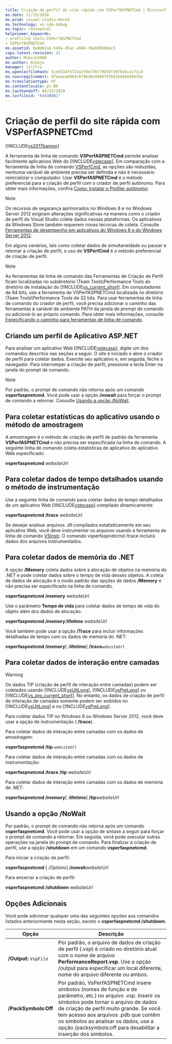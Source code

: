 ```yaml
---
title: Criação de perfil do site rápida com VSPerfASPNETCmd | Microsoft Docs
ms.date: 11/15/2016
ms.prod: visual-studio-dev14
ms.technology: vs-ide-debug
ms.topic: conceptual
helpviewer_keywords:
- proflilng tools,VSPerfASPNETCmd
- VSPerfASPNETCmd
ms.assetid: 9a9d62a6-549a-45ac-a948-76eb98586ac5
caps.latest.revision: 21
author: MikeJo5000
ms.author: mikejo
manager: jillfra
ms.openlocfilehash: 5ce5534f5723a3f0e570779939f207018cac71cd
ms.sourcegitcommit: 47eeeeadd84c879636e9d48747b615de69384356
ms.translationtype: HT
ms.contentlocale: pt-BR
ms.lasthandoff: 04/23/2019
ms.locfileid: "63438901"
---
```

# <a name="rapid-web-site-profiling-with-vsperfaspnetcmd"></a>Criação de perfil do site rápida com VSPerfASPNETCmd
[!INCLUDE[vs2017banner](../includes/vs2017banner.md)]

A ferramenta de linha de comando **VSPerfASPNETCmd** permite analisar facilmente aplicativos Web do [!INCLUDE[vstecasp](../includes/vstecasp-md.md)]. Em comparação com a ferramenta de linha de comando [VSPerfCmd](../profiling/vsperfcmd.md), as opções são reduzidas, nenhuma variável de ambiente precisa ser definida e não é necessário reinicializar o computador. Usar **VSPerfASPNETCmd** é o método preferencial para a criação de perfil com o criador de perfil autônomo. Para obter mais informações, confira [Como: Instalar o Profiler autônomo](../profiling/how-to-install-the-stand-alone-profiler.md).  
  
> [!NOTE]
> Os recursos de segurança aprimorados no Windows 8 e no Windows Server 2012 exigiram alterações significativas na maneira como o criador de perfil do Visual Studio coleta dados nessas plataformas. Os aplicativos da Windows Store também requerem novas técnicas de coleta. Consulte [Ferramentas de desempenho em aplicativos do Windows 8 e do Windows Server 2012](../profiling/performance-tools-on-windows-8-and-windows-server-2012-applications.md).  
  
 Em alguns cenários, tais como coletar dados de simultaneidade ou pausar e retomar a criação de perfil, o uso de **VSPerfCmd** é o método preferencial de criação de perfil.  
  
> [!NOTE]
> As ferramentas de linha de comando das Ferramentas de Criação de Perfil ficam localizadas no subdiretório \Team Tools\Performance Tools do diretório de instalação do [!INCLUDE[vs_current_short](../includes/vs-current-short-md.md)]. Em computadores de 64 bits, use a ferramenta de VSPerfASPNETCmd localizada no diretório \Team Tools\Performance Tools de 32 bits. Para usar ferramentas de linha de comando do criador de perfil, você precisa adicionar o caminho das ferramentas à variável de ambiente PATH da janela de prompt de comando ou adicioná-lo ao próprio comando. Para obter mais informações, consulte [Especificando o caminho para ferramentas de linha de comando](../profiling/specifying-the-path-to-profiling-tools-command-line-tools.md).  
  
## <a name="profiling-an-aspnet-application"></a>Criando um perfil de Aplicativo ASP.NET  
 Para analisar um aplicativo Web [!INCLUDE[vstecasp](../includes/vstecasp-md.md)], digite um dos comandos descritos nas seções a seguir. O site é iniciado e abre o criador de perfil para coletar dados. Exercite seu aplicativo e, em seguida, feche o navegador. Para interromper a criação de perfil, pressione a tecla Enter na janela do prompt de comando.  
  
> [!NOTE]
> Por padrão, o prompt de comando não retorna após um comando **vsperfaspnetcmd**. Você pode usar a opção **/nowait** para forçar o prompt de comando a retornar. Consulte [Usando a opção /NoWait](#UsingNoWait).  
  
## <a name="to-collect-application-statistics-by-using-the-sampling-method"></a>Para coletar estatísticas do aplicativo usando o método de amostragem  
 A amostragem é o método de criação de perfil de padrão da ferramenta **VSPerfASPNETCmd** e não precisa ser especificada na linha de comando. A seguinte linha de comando coleta estatísticas de aplicativo do aplicativo Web especificado:  
  
 **vsperfaspnetcmd**  *websiteUrl*  
  
## <a name="to-collect-detailed-timing-data-by-using-the-instrumentation-method"></a>Para coletar dados de tempo detalhados usando o método de instrumentação  
 Use a seguinte linha de comando para coletar dados de tempo detalhados de um aplicativo Web [!INCLUDE[vstecasp](../includes/vstecasp-md.md)] compilado dinamicamente:  
  
 **vsperfaspnetcmd /trace**  *websiteUrl*  
  
 Se desejar analisar arquivos .dll compilados estatisticamente em seu aplicativo Web, você deve instrumentar os arquivos usando a ferramenta de linha de comando [VSInstr](../profiling/vsinstr.md). O comando vsperfaspnetcmd /trace incluirá dados dos arquivos instrumentados.  
  
## <a name="to-collect-net-memory-data"></a>Para coletar dados de memória do .NET  
 A opção **/Memory** coleta dados sobre a alocação de objetos na memória do .NET e pode coletar dados sobre o tempo de vida desses objetos. A coleta de dados de alocação é o modo padrão das opções de dados **/Memory** e não precisa ser especificado na linha de comando.  
  
 **vsperfaspnetcmd /memory** *websiteUrl*  
  
 Use o parâmetro **Tempo de vida** para coletar dados de tempo de vida do objeto além dos dados de alocação:  
  
 **vsperfaspnetcmd /memory:lifetime** *websiteUrl*  
  
 Você também pode usar a opção **/Trace** para incluir informações detalhadas de tempo com os dados de memória do .NET:  
  
 **vsperfaspnetcmd /memory**[ **:lifetime**] **/trace**`websiteUrl`  
  
## <a name="to-collect-tier-interaction-data"></a>Para coletar dados de interação entre camadas  
  
> [!WARNING]
> Os dados TIP (criação de perfil de interação entre camadas) podem ser coletados usando [!INCLUDE[vsUltLong](../includes/vsultlong-md.md)], [!INCLUDE[vsPreLong](../includes/vsprelong-md.md)] ou [!INCLUDE[vs_pro_current_short](../includes/vs-pro-current-short-md.md)]. No entanto, os dados de criação de perfil de interação de camadas somente podem ser exibidos no [!INCLUDE[vsUltLong](../includes/vsultlong-md.md)] e no [!INCLUDE[vsPreLong](../includes/vsprelong-md.md)].  
>   
> Para coletar dados TIP no Windows 8 ou Windows Server 2012, você deve usar a opção de instrumentação ( **/trace**).  
  
 Para coletar dados de interação entre camadas com os dados de amostragem:  
  
 **vsperfaspnetcmd /tip** `websiteUrl`  
  
 Para coletar dados de interação entre camadas com os dados de instrumentação:  
  
 **vsperfaspnetcmd /trace /tip** *websiteUrl*  
  
 Para coletar dados de interação entre camadas com os dados de memória de .NET:  
  
 **vsperfaspnetcmd /memory**[ **:lifetime**] **/tip**_websiteUrl_  
  
## <a name="UsingNoWait"></a> Usando a opção /NoWait  
 Por padrão, o prompt de comando não retorna após um comando **vsperfaspnetcmd**. Você pode usar a opção de sintaxe a seguir para forçar o prompt de comando a retornar. Em seguida, você pode executar outras operações na janela do prompt de comando. Para finalizar a criação de perfil, use a opção **/shutdown** em um comando **vsperfaspnetcmd**.  
  
 Para iniciar a criação de perfil:  
  
 **vsperfaspnetcmd** [ */Options*] **/nowait**_websiteUrl_  
  
 Para encerrar a criação de perfil:  
  
 **vsperfaspnetcmd /shutdown** *websiteUrl*  
  
## <a name="additional-options"></a>Opções Adicionais  
 Você pode adicionar qualquer uma das seguintes opções aos comandos listados anteriormente nesta seção, exceto o **vsperfaspnetcmd /shutdown**.  
  
|Opção|Descrição|  
|------------|-----------------|  
|**/Output:** `VspFile`|Por padrão, o arquivo de dados de criação de perfil (.vsp) é criado no diretório atual com o nome de arquivo **PerformanceReport.vsp**. Use a opção /output para especificar um local diferente, nome do arquivo diferente ou ambos.|  
|**/PackSymbols:Off**|Por padrão, VsPerfASPNETCmd insere símbolos (nomes de função e de parâmetro, etc.) no arquivo .vsp. Inserir os símbolos pode tornar o arquivo de dados de criação de perfil muito grande. Se você tem acesso aos arquivos .pdb que contêm os símbolos ao analisar os dados, use a opção /packsymbols:off para desabilitar a inserção dos símbolos.|
